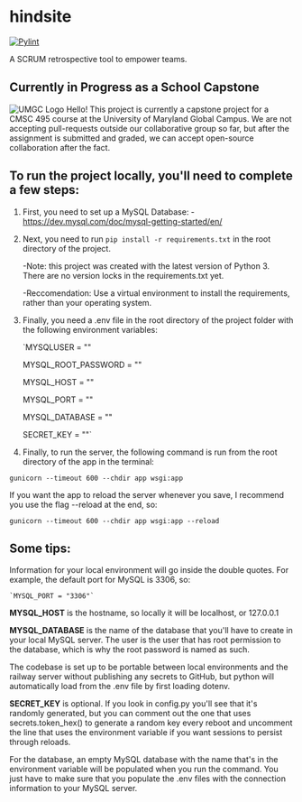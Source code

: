 # hindsite
[![Pylint](https://github.com/Bilgecrank/hindsite/actions/workflows/pylint.yml/badge.svg?branch=development)](https://github.com/Bilgecrank/hindsite/actions/workflows/pylint.yml)

A SCRUM retrospective tool to empower teams.

## Currently in Progress as a School Capstone
![UMGC Logo](https://www.umgc.edu/content/experience-fragments/umgc/language-masters/en/header/master/_jcr_content/root/header_copy/image.coreimg.svg/1705606255029/umgc-logo-preferred-rgb.svg)
Hello! This project is currently a capstone project for a CMSC 495 course at the University of Maryland Global Campus. We are not accepting pull-requests outside our collaborative group so far, but after the assignment is submitted and graded, we can accept open-source collaboration after the fact.

## To run the project locally, you'll need to complete a few steps:

1. First, you need to set up a MySQL Database:
   -https://dev.mysql.com/doc/mysql-getting-started/en/

2. Next, you need to run `pip install -r requirements.txt` in the root directory of the project.

   -Note: this project was created with the latest version of Python 3. There are no version locks in the requirements.txt yet.

   -Reccomendation: Use a virtual environment to install the requirements, rather than your operating system.
   
4. Finally, you need a .env file in the root directory of the project folder with the following environment variables:
  
    `MYSQLUSER = ""
    
    MYSQL_ROOT_PASSWORD = ""
    
    MYSQL_HOST = ""
    
    MYSQL_PORT = ""
    
    MYSQL_DATABASE = ""
    
    SECRET_KEY = ""`

5. Finally, to run the server, the following command is run from the root directory of the app in the terminal:

  `gunicorn --timeout 600 --chdir app wsgi:app`
  
  If you want the app to reload the server whenever you save, I recommend you use the flag --reload at the end, so:
  
  `gunicorn --timeout 600 --chdir app wsgi:app --reload`

## Some tips:

Information for your local environment will go inside the double quotes. For example, the default port for MySQL is 3306, so:
  
    `MYSQL_PORT = "3306"`
  
  **MYSQL_HOST** is the hostname, so locally it will be localhost, or 127.0.0.1
  
  **MYSQL_DATABASE** is the name of the database that you'll have to create in your local MySQL server. The user is the user that has root permission to the database, which is why the root password is named as such.
  
  The codebase is set up to be portable between local environments and the railway server without publishing any secrets to GitHub, but python will automatically load from the .env file by first loading dotenv.
  
  **SECRET_KEY** is optional. If you look in config.py you'll see that it's randomly generated, but you can comment out the one that uses secrets.token_hex() to generate a random key every reboot and uncomment the line that uses the environment variable if you want sessions to persist through reloads.
  
  For the database, an empty MySQL database with the name that's in the environment variable will be populated when you run the command. You just have to make sure that you populate the .env files with the connection information to your MySQL server.
